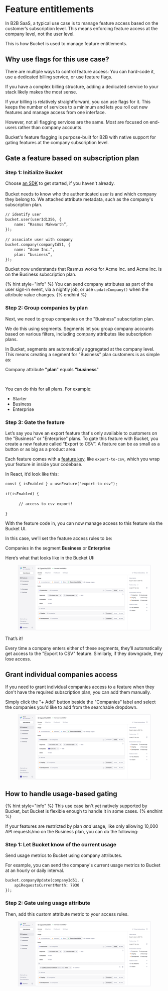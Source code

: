 # Feature entitlements

In B2B SaaS, a typical use case is to manage feature access based on the customer’s subscription level. This means enforcing feature access at the company level, not the user level.&#x20;

This is how Bucket is used to manage feature entitlements.

## Why use flags for this use case?

There are multiple ways to control feature access: You can hard-code it, use a dedicated billing service, or use feature flags.

If you have a complex billing structure, adding a dedicated service to your stack likely makes the most sense.

If your billing is relatively straightforward, you can use flags for it. This keeps the number of services to a minimum and lets you roll out new features and manage access from one interface.

However, not all flagging services are the same. Most are focused on end-users rather than company accounts.&#x20;

Bucket's feature flagging is purpose-built for B2B with native support for gating features at the company subscription level.

## Gate a feature based on subscription plan

### Step 1: Initialize Bucket

Choose [an SDK](broken-reference) to get started, if you haven't already. \
\
Bucket needs to know who the authenticated user is and which company they belong to. We attached attribute metadata, such as the company's subscription plan.

```tsx
// identify user
bucket.user(userId1356, {
    name: “Rasmus Makwarth”,
});

// associate user with company
bucket.company(companyId51, {
    name: “Acme Inc.”,
    plan: “business”,
});
```

Bucket now understands that Rasmus works for Acme Inc. and Acme Inc. is on the Business subscription plan.

{% hint style="info" %}
You can send company attributes as part of the user sign-in event, via a nightly job, or use `updateCompany()`  when the attribute value changes.
{% endhint %}

### Step 2: Group companies by plan

Next, we need to group companies on the "Business" subscription plan.&#x20;

We do this using segments. Segments let you group company accounts based on various filters, including company attributes like subscription plans.

In Bucket, segments are automatically aggregated at the company level. This means creating a segment for "Business" plan customers is as simple as:&#x20;

Company attribute **"plan**" equals **"business**"

<figure><img src="../../.gitbook/assets/CleanShot 2024-11-27 at 10 .47.14@2x.png" alt=""><figcaption></figcaption></figure>

You can do this for all plans. For example:

* Starter
* Business
* Enterprise

### Step 3: Gate the feature

Let’s say you have an export feature that's only available to customers on the "Business" or "Enterprise" plans. To gate this feature with Bucket, you create a new feature called “Export to CSV”. A feature can be as small as a button or as big as a product area.

Each feature comes with a [feature key](../../introduction/concepts/feature.md#feature-key), like `export-to-csv`, which you wrap your feature in inside your codebase.&#x20;

In React, it’d look like this:

```tsx
const { isEnabled } = useFeature("export-to-csv");

if(isEnabled) { 

      // access to csv export!

}
```

With the feature code in, you can now manage access to this feature via the Bucket UI.&#x20;

In this case, we’ll set the feature access rules to be:&#x20;

Companies in the segment **Business** or **Enterprise**

Here’s what that looks like in the Bucket UI:

<figure><img src="../../.gitbook/assets/Feature targeting rules example v3-min.png" alt=""><figcaption></figcaption></figure>

That’s it!&#x20;

Every time a company enters either of these segments, they’ll automatically get access to the "Export to CSV" feature. Similarly, if they downgrade, they lose access.

## Grant individual companies access

If you need to grant individual companies access to a feature when they don't have the required subscription plan, you can add them manually.

Simply click the "+ Add" button beside the "Companies" label and select the companies you'd like to add from the searchable dropdown.

<figure><img src="../../.gitbook/assets/company example v3-min.png" alt=""><figcaption></figcaption></figure>

## How to handle usage-based gating

{% hint style="info" %}
This use case isn't yet natively supported by Bucket, but Bucket is flexible enough to handle it in some cases.
{% endhint %}

If your features are restricted by plan _and_ usage, like only allowing 10,000 API requests/mo on the Business plan, you can do the following:

### Step 1: Let Bucket know of the current usage&#x20;

Send usage metrics to Bucket using company attributes.&#x20;

For example, you can send the company's current usage metrics to Bucket at an hourly or daily interval.

```tsx
bucket.companyUpdate(companyId51, {
    apiRequestsCurrentMonth: 7930
});
```

### Step 2: Gate using usage attribute

Then, add this custom attribute metric to your access rules.

<figure><img src="../../.gitbook/assets/usage attribute example v3.png" alt=""><figcaption></figcaption></figure>

<figure><img src="../../.gitbook/assets/CleanShot 2025-01-23 at 2 .10.23@2x.png" alt=""><figcaption></figcaption></figure>

